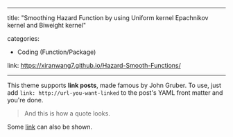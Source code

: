
---

title: "Smoothing Hazard Function by using Uniform kernel Epachnikov kernel and Biweight kernel"

categories:
  -  Coding (Function/Package)

link:  https://xiranwang7.github.io/Hazard-Smooth-Functions/

---


This theme supports **link posts**, made famous by John Gruber. To use, just add `link: http://url-you-want-linked` to the post's YAML front matter and you're done.

> And this is how a quote looks.

Some [link](#) can also be shown.
